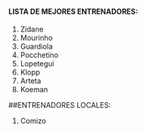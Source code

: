 #### LISTA DE MEJORES ENTRENADORES:
1. Zidane
2. Mourinho
3. Guardiola
4. Pocchetino
5. Lopetegui
6. Klopp
7. Arteta
8. Koeman

##ENTRENADORES LOCALES:

1. Comizo
